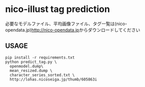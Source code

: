 nico-illust tag prediction
==================================

必要なモデルファイル、平均画像ファイル、タグ一覧は(nico-opendata.jp)<http://nico-opendata.jp>からダウンロードしてください

USAGE
--------------

```
pip install -r requirements.txt
python predict_tag.py \
  openmodel.dump\
  mean_resized.dump \
  character_series_sorted.txt \
  http://lohas.nicoseiga.jp/thumb/605863i
```

